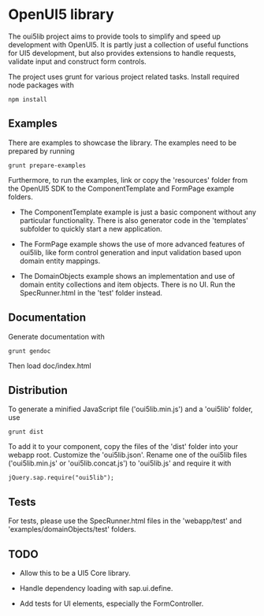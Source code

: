 # OpenUI5 library

The oui5lib project aims to provide tools to simplify and speed up development with OpenUI5. It is partly just a collection of useful functions for UI5 development, but also provides extensions to handle requests, validate input and construct form controls.

The project uses grunt for various project related tasks. Install required node packages with

    npm install

## Examples

There are examples to showcase the library. The examples need to be prepared by running

    grunt prepare-examples

Furthermore, to run the examples, link or copy the 'resources' folder from the OpenUI5 SDK to the ComponentTemplate and FormPage example folders. 

* The ComponentTemplate example is just a basic component without any particular functionality. There is also generator code in the 'templates' subfolder to quickly start a new application.

* The FormPage example shows the use of more advanced features of oui5lib, like form control generation and input validation based upon domain entity mappings.

* The DomainObjects example shows an implementation and use of domain entity collections and item objects. There is no UI. Run the SpecRunner.html in the 'test' folder instead.


## Documentation

Generate documentation with
    
    grunt gendoc

Then load doc/index.html

## Distribution

To generate a minified JavaScript file ('oui5lib.min.js') and a 'oui5lib' folder, use

    grunt dist

To add it to your component, copy the files of the 'dist' folder into your webapp root. Customize the 'oui5lib.json'. Rename one of the oui5lib files ('oui5lib.min.js' or 'oui5lib.concat.js') to 'oui5lib.js' and require it with

    jQuery.sap.require("oui5lib");

## Tests

For tests, please use the SpecRunner.html files in the 'webapp/test' and 'examples/domainObjects/test' folders.


## TODO

* Allow this to be a UI5 Core library.

* Handle dependency loading with sap.ui.define.

* Add tests for UI elements, especially the FormController.
